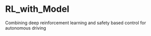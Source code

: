 # RL_with_Model
Combining deep reinforcement learning and safety based control for autonomous driving

